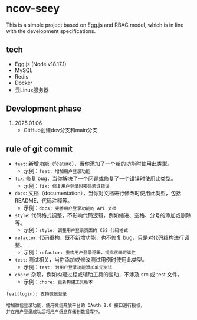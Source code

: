 # ncov-seey

This is a simple project based on Egg.js and RBAC model, which is in line with the development specifications.

## tech

- Egg.js (Node v18.17.1)
- MySQL
- Redis
- Docker
- 云Linux服务器

## Development phase

1. 2025.01.06
    - GitHub创建dev分支和main分支

## rule of git commit

- `feat`: 新增功能（feature），当你添加了一个新的功能时使用此类型。
    - 示例：`feat: 增加用户登录功能`
- `fix`: 修复 bug，当你解决了一个问题或修复了一个错误时使用此类型。
    - 示例：`fix: 修复用户登录时密码验证错误`
- `docs`: 文档（documentation），当你对文档进行修改时使用此类型，包括 README、代码注释等。
    - 示例：`docs: 完善用户登录功能的 API 文档`
- `style`: 代码格式调整，不影响代码逻辑，例如缩进、空格、分号的添加或删除等。
    - 示例：`style: 调整用户登录页面的 CSS 代码格式`
- `refactor`: 代码重构，既不新增功能，也不修复 bug，只是对代码结构进行调整。
    - 示例：`refactor: 重构用户登录逻辑，提高代码可读性`
- `test`: 测试相关，当你添加或修改测试用例时使用此类型。
    - 示例：`test: 为用户登录功能添加单元测试`
- `chore`: 杂项，例如构建过程或辅助工具的变动，不涉及 src 或 test 文件。
    - 示例：`chore: 更新构建工具版本`

```
feat(login): 支持微信登录

增加微信登录功能，使用微信开放平台的 OAuth 2.0 接口进行授权，
并在用户登录成功后将用户信息存储到数据库中。
```
